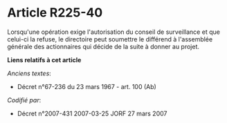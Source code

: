 # Article R225-40

Lorsqu'une opération exige l'autorisation du conseil de surveillance et que celui-ci la refuse, le directoire peut soumettre
le différend à l'assemblée générale des actionnaires qui décide de la suite à donner au projet.

**Liens relatifs à cet article**

_Anciens textes_:

  - Décret n°67-236 du 23 mars 1967 - art. 100 (Ab)

_Codifié par_:

  - Décret n°2007-431 2007-03-25 JORF 27 mars 2007
